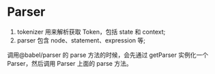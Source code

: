# Parser

1. tokenizer 用来解析获取 Token，包括 state 和 context;
2. parser 包含 node、statement、expression 等;

调用@babel/parser 的 parse 方法的时候，会先通过 getParser 实例化一个 Parser，然后调用 Parser 上面的 parse 方法。
